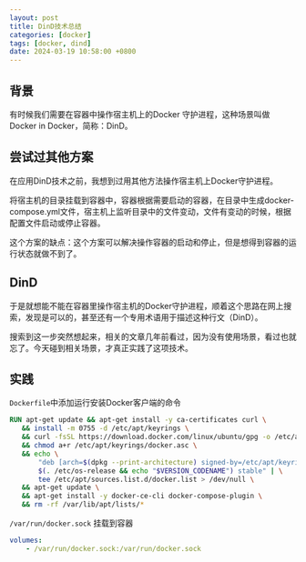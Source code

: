 ```yaml
---
layout: post
title: DinD技术总结
categories: [docker]
tags: [docker, dind]
date: 2024-03-19 10:58:00 +0800
---
```

## 背景

有时候我们需要在容器中操作宿主机上的Docker 守护进程，这种场景叫做Docker in Docker，简称：DinD。

## 尝试过其他方案

在应用DinD技术之前，我想到过用其他方法操作宿主机上Docker守护进程。

将宿主机的目录挂载到容器中，容器根据需要启动的容器，在目录中生成docker-compose.yml文件，宿主机上监听目录中的文件变动，文件有变动的时候，根据配置文件启动或停止容器。

这个方案的缺点：这个方案可以解决操作容器的启动和停止，但是想得到容器的运行状态就做不到了。

## DinD

于是就想能不能在容器里操作宿主机的Docker守护进程，顺着这个思路在网上搜索，发现是可以的，甚至还有一个专用术语用于描述这种行文（DinD）。

搜索到这一步突然想起来，相关的文章几年前看过，因为没有使用场景，看过也就忘了。今天碰到相关场景，才真正实践了这项技术。

## 实践

`Dockerfile`中添加运行安装Docker客户端的命令

```Dockerfile
RUN apt-get update && apt-get install -y ca-certificates curl \
   && install -m 0755 -d /etc/apt/keyrings \
   && curl -fsSL https://download.docker.com/linux/ubuntu/gpg -o /etc/apt/keyrings/docker.asc \
   && chmod a+r /etc/apt/keyrings/docker.asc \
   && echo \
       "deb [arch=$(dpkg --print-architecture) signed-by=/etc/apt/keyrings/docker.asc] https://download.docker.com/linux/debian \
       $(. /etc/os-release && echo "$VERSION_CODENAME") stable" | \
       tee /etc/apt/sources.list.d/docker.list > /dev/null \
   && apt-get update \
   && apt-get install -y docker-ce-cli docker-compose-plugin \
   && rm -rf /var/lib/apt/lists/*
```

`/var/run/docker.sock` 挂载到容器

```yaml
volumes:
    - /var/run/docker.sock:/var/run/docker.sock
```
